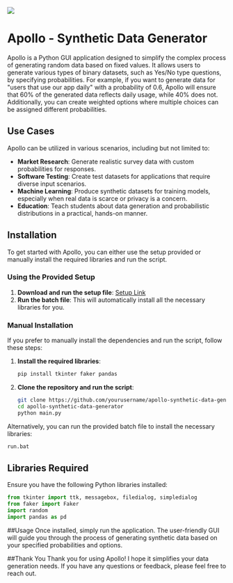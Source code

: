 ![](https://github.com/Kaos599/Apollo/assets/115716485/6967b98e-c7e7-43f4-a1ce-c1bf5d9fdde4)

# Apollo - Synthetic Data Generator

Apollo is a Python GUI application designed to simplify the complex process of generating random data based on fixed values. It allows users to generate various types of binary datasets, such as Yes/No type questions, by specifying probabilities. For example, if you want to generate data for "users that use our app daily" with a probability of 0.6, Apollo will ensure that 60% of the generated data reflects daily usage, while 40% does not. Additionally, you can create weighted options where multiple choices can be assigned different probabilities.

## Use Cases

Apollo can be utilized in various scenarios, including but not limited to:
- **Market Research**: Generate realistic survey data with custom probabilities for responses.
- **Software Testing**: Create test datasets for applications that require diverse input scenarios.
- **Machine Learning**: Produce synthetic datasets for training models, especially when real data is scarce or privacy is a concern.
- **Education**: Teach students about data generation and probabilistic distributions in a practical, hands-on manner.

## Installation

To get started with Apollo, you can either use the setup provided or manually install the required libraries and run the script.

### Using the Provided Setup

1. **Download and run the setup file**: [Setup Link](https://drive.google.com/file/d/1OGNMjyQncfgURM3GD2vQ-G9mQsP95Sjx/view?usp=sharing)
2. **Run the batch file**: This will automatically install all the necessary libraries for you.

### Manual Installation

If you prefer to manually install the dependencies and run the script, follow these steps:

1. **Install the required libraries**:
    ```bash
    pip install tkinter faker pandas
    ```

2. **Clone the repository and run the script**:
    ```bash
    git clone https://github.com/yourusername/apollo-synthetic-data-generator.git
    cd apollo-synthetic-data-generator
    python main.py
    ```

Alternatively, you can run the provided batch file to install the necessary libraries:
```bash
run.bat
```
## Libraries Required

Ensure you have the following Python libraries installed:

```python
from tkinter import ttk, messagebox, filedialog, simpledialog
from faker import Faker
import random
import pandas as pd
```

##Usage
Once installed, simply run the application. The user-friendly GUI will guide you through the process of generating synthetic data based on your specified probabilities and options.

##Thank You
Thank you for using Apollo! I hope it simplifies your data generation needs. If you have any questions or feedback, please feel free to reach out.
